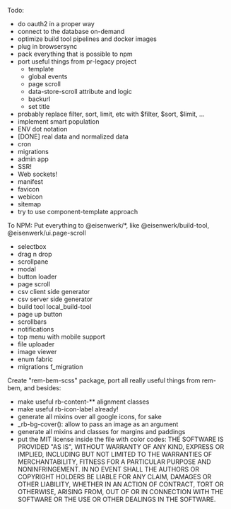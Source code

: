 Todo:

* do oauth2 in a proper way
* connect to the database on-demand
* optimize build tool pipelines and docker images
* plug in browsersync
* pack everything that is possible to npm
* port useful things from pr-legacy project
    * template
    * global events
    * page scroll
    * data-store-scroll attribute and logic
    * backurl
    * set title
* probably replace filter, sort, limit, etc with $filter, $sort, $limit, ...
* implement smart population
* ENV dot notation
* [DONE] real data and normalized data
* cron
* migrations
* admin app
* SSR!
* Web sockets!
* manifest
* favicon
* webicon
* sitemap
* try to use component-template approach

To NPM:
Put everything to @eisenwerk/*, like @eisenwerk/build-tool, @eisenwerk/ui.page-scroll

* selectbox
* drag n drop
* scrollpane
* modal
* button loader
* page scroll
* csv client side generator
* csv server side generator
* build tool
    local_build-tool
* page up button
* scrollbars
* notifications
* top menu with mobile support
* file uploader
* image viewer
* enum fabric
* migrations
    f_migration

Create "rem-bem-scss" package, port all really useful things from rem-bem, and besides:
* make useful rb-content-** alignment classes
* make useful rb-icon-label already!
* generate all mixins over all google icons, for sake
* _rb-bg-cover(): allow to pass an image as an argument
* generate all mixins and classes for margins and paddings
* put the MIT license inside the file with color codes:
THE SOFTWARE IS PROVIDED "AS IS", WITHOUT WARRANTY OF ANY KIND, EXPRESS OR IMPLIED, INCLUDING BUT NOT LIMITED TO THE WARRANTIES OF MERCHANTABILITY, FITNESS FOR A PARTICULAR PURPOSE AND NONINFRINGEMENT. IN NO EVENT SHALL THE AUTHORS OR COPYRIGHT HOLDERS BE LIABLE FOR ANY CLAIM, DAMAGES OR OTHER LIABILITY, WHETHER IN AN ACTION OF CONTRACT, TORT OR OTHERWISE, ARISING FROM, OUT OF OR IN CONNECTION WITH THE SOFTWARE OR THE USE OR OTHER DEALINGS IN THE SOFTWARE.
